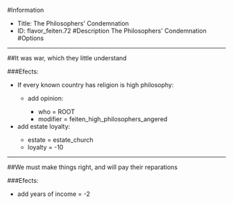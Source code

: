 #Information
 - Title: The Philosophers' Condemnation
 - ID: flavor_feiten.72
#Description
The Philosophers' Condemnation
#Options

___
##It was war, which they little understand

###Efects:<ul><li>If every known country has religion is high philosophy:</li><ul><li>add opinion:</li><ul><li>who = ROOT</li><li>modifier = feiten_high_philosophers_angered</li></ul></ul><li>add estate loyalty:</li><ul><li>estate = estate_church</li><li>loyalty = -10</li></ul></ul>

___
##We must make things right, and will pay their reparations

###Efects:<ul><li>add years of income = -2</li></ul>
